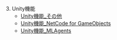 3. Unity機能
   - [Unity機能_その他](3_1_Other/3_1_Other.md)
   - [Unity機能_NetCode for GameObjects](3_2_NetCode/3_2_NetCode.md)
   - [Unity機能_MLAgents](3_3_MLAgents/3_3_MLAgents.md)

